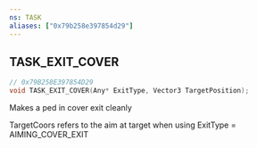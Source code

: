 ```yaml
---
ns: TASK
aliases: ["0x79b258e397854d29"]
---
```

## TASK_EXIT_COVER

```c
// 0x79B258E397854D29
void TASK_EXIT_COVER(Any* ExitType, Vector3 TargetPosition);
```

Makes a ped in cover exit cleanly

TargetCoors refers to the aim at target when using ExitType = AIMING_COVER_EXIT

